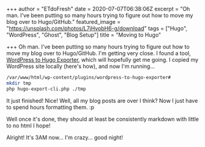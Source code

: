+++
author = "ETdoFresh"
date = 2020-07-07T06:38:06Z
excerpt = "Oh man. I've been putting so many hours trying to figure out how to move my blog over to Hugo/GitHub."
featured_image = "https://unsplash.com/photos/L7jHvobH6-g/download"
tags = ["Hugo", "WordPress", "Ghost", "Blog Setup"]
title = "Moving to Hugo"

+++
Oh man. I've been putting so many hours trying to figure out how to move my blog over to Hugo/GitHub. I'm getting very close. I found a tool, [WordPress to Hugo Exporter](https://github.com/SchumacherFM/wordpress-to-hugo-exporter), which will hopefully get me going. I copied my WordPress site locally (here's how), and now I'm running...

```bash
/var/www/html/wp-content/plugins/wordpress-to-hugo-exporter#
mkdir tmp
php hugo-export-cli.php ./tmp
```

It just finished! Nice! Well, all my blog posts are over I think? Now I just have to spend hours formatting them. :p

Well once it's done, they should at least be consistently markdown with little to no html I hope!

Alright! It's 3AM now... I'm crazy... good night!